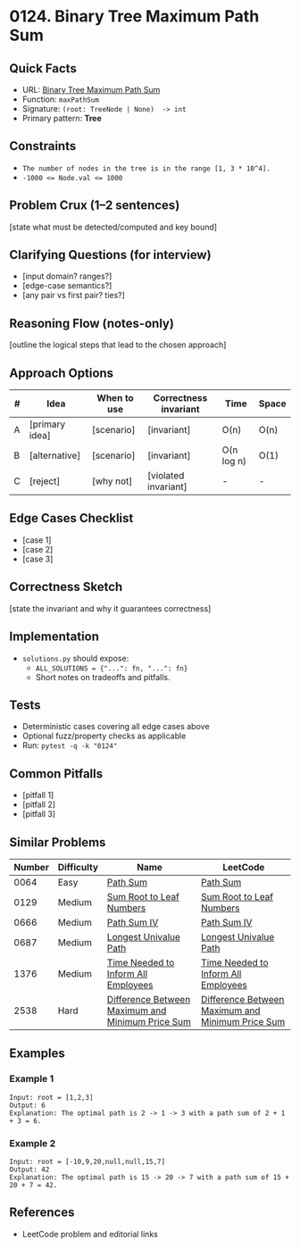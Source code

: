 # 0124. Binary Tree Maximum Path Sum

## Quick Facts

- URL: [Binary Tree Maximum Path Sum](https://leetcode.com/problems/binary-tree-maximum-path-sum/)
- Function: `maxPathSum`
- Signature: `(root: TreeNode | None)  -> int`
- Primary pattern: **Tree**

## Constraints

- `The number of nodes in the tree is in the range [1, 3 * 10^4].`
- `-1000 <= Node.val <= 1000`

## Problem Crux (1–2 sentences)

[state what must be detected/computed and key bound]

## Clarifying Questions (for interview)

- [input domain? ranges?]
- [edge-case semantics?]
- [any pair vs first pair? ties?]

## Reasoning Flow (notes-only)

[outline the logical steps that lead to the chosen approach]

## Approach Options

| #   | Idea           | When to use | Correctness invariant | Time       | Space |
| --- | -------------- | ----------- | --------------------- | ---------- | ----- |
| A   | [primary idea] | [scenario]  | [invariant]           | O(n)       | O(n)  |
| B   | [alternative]  | [scenario]  | [invariant]           | O(n log n) | O(1)  |
| C   | [reject]       | [why not]   | [violated invariant]  | -          | -     |

## Edge Cases Checklist

- [case 1]
- [case 2]
- [case 3]

## Correctness Sketch

[state the invariant and why it guarantees correctness]

## Implementation

- `solutions.py` should expose:
    - `ALL_SOLUTIONS = {"...": fn, "...": fn}`
    - Short notes on tradeoffs and pitfalls.

## Tests

- Deterministic cases covering all edge cases above
- Optional fuzz/property checks as applicable
- Run: `pytest -q -k "0124"`

## Common Pitfalls

- [pitfall 1]
- [pitfall 2]
- [pitfall 3]

## Similar Problems

| Number | Difficulty | Name                                                                                                                   | LeetCode                                                                                                                            |
| ------ | ---------- | ---------------------------------------------------------------------------------------------------------------------- | ----------------------------------------------------------------------------------------------------------------------------------- |
| 0064   | Easy       | [Path Sum](../0064-path-sum/readme.md)                                                                                 | [Path Sum](https://leetcode.com/problems/path-sum/)                                                                                 |
| 0129   | Medium     | [Sum Root to Leaf Numbers](../0129-sum-root-to-leaf-numbers/readme.md)                                                 | [Sum Root to Leaf Numbers](https://leetcode.com/problems/sum-root-to-leaf-numbers/)                                                 |
| 0666   | Medium     | [Path Sum IV](../0666-path-sum-iv/readme.md)                                                                           | [Path Sum IV](https://leetcode.com/problems/path-sum-iv/)                                                                           |
| 0687   | Medium     | [Longest Univalue Path](../0687-longest-univalue-path/readme.md)                                                       | [Longest Univalue Path](https://leetcode.com/problems/longest-univalue-path/)                                                       |
| 1376   | Medium     | [Time Needed to Inform All Employees](../1376-time-needed-to-inform-all-employees/readme.md)                           | [Time Needed to Inform All Employees](https://leetcode.com/problems/time-needed-to-inform-all-employees/)                           |
| 2538   | Hard       | [Difference Between Maximum and Minimum Price Sum](../2538-difference-between-maximum-and-minimum-price-sum/readme.md) | [Difference Between Maximum and Minimum Price Sum](https://leetcode.com/problems/difference-between-maximum-and-minimum-price-sum/) |

## Examples

### Example 1

```text
Input: root = [1,2,3]
Output: 6
Explanation: The optimal path is 2 -> 1 -> 3 with a path sum of 2 + 1 + 3 = 6.
```

### Example 2

```text
Input: root = [-10,9,20,null,null,15,7]
Output: 42
Explanation: The optimal path is 15 -> 20 -> 7 with a path sum of 15 + 20 + 7 = 42.
```

## References

- LeetCode problem and editorial links
